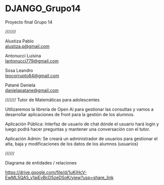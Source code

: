 # DJANGO_Grupo14
Proyecto final Grupo 14

///////

Alustiza Pablo	
alustiza.p@gmail.com

Antonucci Luisina	
lantonucci779@gmail.com

Sosa Leandro	
leocorrupto84@gmail.com

Patané Daniela	
danielapatane@gmail.com

///////
Tutor de Matemáticas para adolescentes

Utilizaremos la librería de Open Ai para gestionar las consultas y vamos a desarrollar aplicaciones de front para la gestión de los alumnos.

Aplicación Pública:
Interfaz de usuario de chat dónde el usuario hará login y luego podrá hacer preguntas y mantener una conversación con el tutor.

Aplicación Admin:
Se creará un administrador de usuarios para gestionar el alta, baja y modificaciones de los datos de los alumnos (usuarios)


//////

Diagrama de entidades / relaciones

https://drive.google.com/file/d/1uKiHcV-EwML5QA5_y1aiEvBcD5zeDSoK/view?usp=share_link
